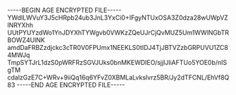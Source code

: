 -----BEGIN AGE ENCRYPTED FILE-----
YWdlLWVuY3J5cHRpb24ub3JnL3YxCi0+IFgyNTUxOSA3Z0dza28wUWpVZlNRYXhh
UUtPYUYzdWo1YnJDYXhTYWgvb0VWKzZQeUJrCjQvMUZ5Um1WWlNGbTRBOWZ4UlNK
amdDaFRBZzdjckc3cTR0V0FPUmx1NEEKLS0tIDJ4TjJBTVZzbGRPUVU1ZC84MWJq
TmpSYTJrL1dzS0pWRFRzSGVJUks0bnMKEWDIEO/sjjIJliAFTUo5YOE0b/nISgTM
cdalzGzE7C+WRv+9iiQq16q6YFvZ0XBMLaLvksIvrz5BR/Jy2dTFCNL/EhVf8Q83
-----END AGE ENCRYPTED FILE-----

